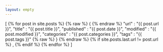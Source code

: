 ```yaml
---
layout: empty
---
```

[
    {% for post in site.posts %}
        {% raw  %} { {% endraw  %}
            "url" : "{{ post.url }}",
            "title" : "{{ post.title }}",
            "published" : "{{ post.date }}",
            "modified" : "{{ post.modified }}",
            "categories" : "{{ post.categories }}",
            "tags" : "{{ post.tags }}"
        {% raw  %} } {% endraw  %}
        {% if site.posts.last.url != post.url %}
        ,
        {% endif %}
    {% endfor %}
]